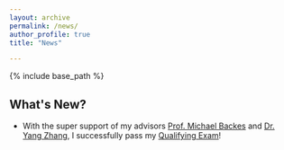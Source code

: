 ```yaml
---
layout: archive
permalink: /news/
author_profile: true
title: "News"

---
```


{% include base_path %}
## What's New?
- With the super support of my advisors [Prof. Michael Backes](https://cispa.de/en/people/backes) and [Dr. Yang Zhang](https://yangzhangalmo.github.io/), I successfully pass my [Qualifying Exam](https://www.graduateschool-computerscience.de/wp-content/uploads/GS_QE_Infosheet_logo.pdf)!
